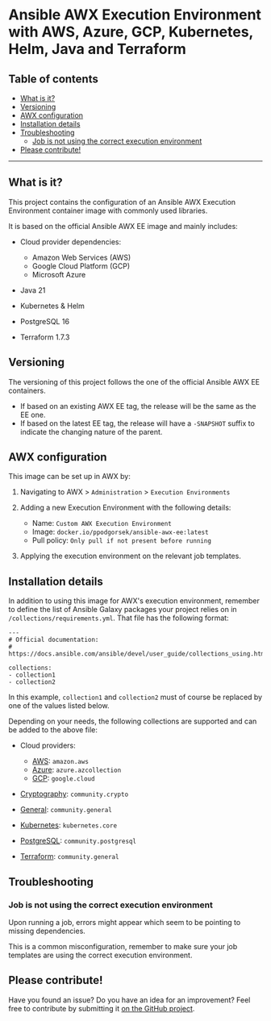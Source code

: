 # Ansible AWX Execution Environment with AWS, Azure, GCP, Kubernetes, Helm, Java and Terraform

## Table of contents

* [What is it?](#what-is-it)
* [Versioning](#versioning)
* [AWX configuration](#awx-configuration)
* [Installation details](#installation-details)
* [Troubleshooting](#troubleshooting)
    * [Job is not using the correct execution environment](#job-is-not-using-the-correct-execution-environment)
* [Please contribute!](#please-contribute)

-----

<a name="what-is-it"></a>

## What is it?

This project contains the configuration of an Ansible AWX Execution Environment container image with commonly used libraries.

It is based on the official Ansible AWX EE image and mainly includes:

* Cloud provider dependencies:

    * Amazon Web Services (AWS)
    * Google Cloud Platform (GCP)
    * Microsoft Azure

* Java 21
* Kubernetes & Helm
* PostgreSQL 16
* Terraform 1.7.3

<a name="versioning"></a>

## Versioning

The versioning of this project follows the one of the official Ansible AWX EE containers.

* If based on an existing AWX EE tag, the release will be the same as the EE one.
* If based on the latest EE tag, the release will have a `-SNAPSHOT` suffix to indicate the changing nature of the parent.

<a name="awx-configuration"></a>

## AWX configuration

This image can be set up in AWX by:

1. Navigating to AWX > `Administration` > `Execution Environments`
2. Adding a new Execution Environment with the following details:

    * Name: `Custom AWX Execution Environment`
    * Image: `docker.io/ppodgorsek/ansible-awx-ee:latest`
    * Pull policy: `Only pull if not present before running`

3. Applying the execution environment on the relevant job templates.

<a name="installation-details"></a>

## Installation details

In addition to using this image for AWX's execution environment, remember to define the list of Ansible Galaxy packages your project relies on in `/collections/requirements.yml`. That file has the following format:

    ---
    # Official documentation:
    # https://docs.ansible.com/ansible/devel/user_guide/collections_using.html
    
    collections:
    - collection1
    - collection2

In this example, `collection1` and `collection2` must of course be replaced by one of the values listed below.

Depending on your needs, the following collections are supported and can be added to the above file:

* Cloud providers:

    * [AWS](https://galaxy.ansible.com/amazon/aws): `amazon.aws`
    * [Azure](https://galaxy.ansible.com/azure/azcollection): `azure.azcollection`
    * [GCP](https://galaxy.ansible.com/google/cloud): `google.cloud`

* [Cryptography](https://galaxy.ansible.com/community/crypto): `community.crypto`
* [General](https://galaxy.ansible.com/community/general): `community.general`
* [Kubernetes](https://galaxy.ansible.com/kubernetes/core): `kubernetes.core`
* [PostgreSQL](https://galaxy.ansible.com/community/postgresql): `community.postgresql`
* [Terraform](https://galaxy.ansible.com/community/general): `community.general`

<a name="troubleshooting"></a>

## Troubleshooting

<a name="job-is-not-using-the-correct-execution-environment"></a>

### Job is not using the correct execution environment

Upon running a job, errors might appear which seem to be pointing to missing dependencies.

This is a common misconfiguration, remember to make sure your job templates are using the correct execution environment.

<a name="please-contribute"></a>

## Please contribute!

Have you found an issue? Do you have an idea for an improvement? Feel free to contribute by submitting it [on the GitHub project](https://github.com/ppodgorsek/ansible-awx-ee/issues).
